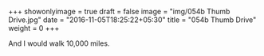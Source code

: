 +++
showonlyimage = true
draft = false
image = "img/054b Thumb Drive.jpg"
date = "2016-11-05T18:25:22+05:30"
title = "054b Thumb Drive"
weight = 0
+++

And I would walk 10,000 miles.

